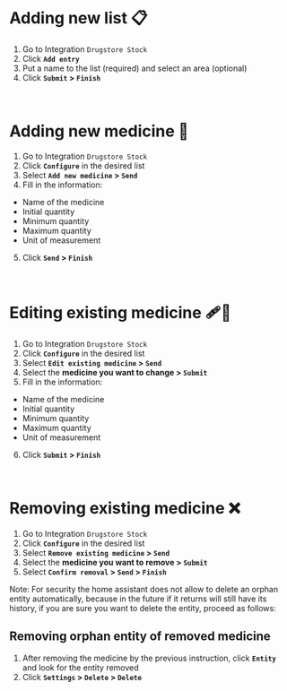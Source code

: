# Adding new list 📋

1. Go to Integration `Drugstore Stock`
2. Click **`Add entry`**
3. Put a name to the list (required) and select an area (optional)
4. Click **`Submit` > `Finish`**

<br>

# Adding new medicine 💊

1. Go to Integration `Drugstore Stock`
2. Click **`Configure`** in the desired list
3. Select **`Add new medicine` > `Send`**
4. Fill in the information: 
- Name of the medicine 
- Initial quantity 
- Minimum quantity 
- Maximum quantity 
- Unit of measurement
5. Click **`Send` > `Finish`**

<br>

# Editing existing medicine 🩹💊

1. Go to Integration `Drugstore Stock`
2. Click **`Configure`** in the desired list
3. Select **`Edit existing medicine` > `Send`**
4. Select the **medicine you want to change > `Submit`**
5. Fill in the information: 
- Name of the medicine 
- Initial quantity 
- Minimum quantity 
- Maximum quantity 
- Unit of measurement
6. Click **`Submit` > `Finish`**

<br>

# Removing existing medicine ❌

1. Go to Integration `Drugstore Stock`
2. Click **`Configure`** in the desired list
3. Select **`Remove existing medicine` > `Send`**
4. Select the **medicine you want to remove > `Submit`**
5. Select **`Confirm removal` > `Send` > `Finish`**

Note: For security the home assistant does not allow to delete an orphan entity automatically, because in the future if it returns will still have its history, if you are sure you want to delete the entity, proceed as follows:

## Removing orphan entity of removed medicine

1. After removing the medicine by the previous instruction, click **`Entity`** and look for the entity removed
2. Click **`Settings` > `Delete` > `Delete`**
